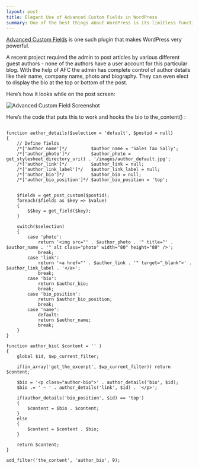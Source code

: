 ```yaml
---
layout: post
title: Elegant Use of Advanced Custom Fields in WordPress
summary: One of the best things about WordPress is its limitless functionality. With the use of plugins, a WordPress install can be transformed with great ease.
---
```

[Advanced Custom Fields](http://www.advancedcustomfields.com/) is one such plugin that makes WordPress very powerful.

A recent project required the admin to post articles by various different guest authors - none of the authors have a user account for this particular blog. With the help of AFC the admin has complete control of author details like their name, company name, photo and biography. They can even elect to display the bio at the top or bottom of the post.

Here’s how it looks while on the post screen:

![Advanced Custom Field Screenshot](http://media.tumblr.com/tumblr_me9yn5JTmG1rwh7u0.jpg)

Here’s the code that puts this to work and hooks the bio to the_content() :

<pre><code class="language-clike">
function author_details($selection = 'default', $postid = null)
{
	// Define fields
	/*['author_name']*/ 		$author_name = 'Sales Tax Sally';
	/*['author_photo']*/ 		$author_photo = get_stylesheet_directory_uri() . '/images/author_default.jpg';
	/*['author_link']*/ 		$author_link = null;
	/*['author_link_label']*/ 	$author_link_label = null;
	/*['author_bio']*/ 			$author_bio = null;
	/*['author_bio_position']*/	$author_bio_position = 'top';


	$fields = get_post_custom($postid);
	foreach($fields as $key =&gt; $value)
	{
		$$key = get_field($key);
	}

	switch($selection)
	{
		case 'photo':
			return '&lt;img src="' . $author_photo . '" title="' . $author_name . '" alt class="photo" width="80" height="80" /&gt;';
			break;
		case 'link':
			return '&lt;a href="' . $author_link . '" target="_blank"&gt;' . $author_link_label . '&lt;/a&gt;';
			break;
		case 'bio':
			return $author_bio;
			break;
		case 'bio_position':
			return $author_bio_position;
			break;
		case 'name':
			default:
			return $author_name;
			break;
	}
}

function author_bio( $content = '' )
{
	global $id, $wp_current_filter;

	if(in_array('get_the_excerpt', $wp_current_filter)) return $content;

	$bio = '&lt;p class="author-bio"&gt;' . author_details('bio', $id);
	$bio .= ' &mdash; ' . author_details('link', $id) . '&lt;/p&gt;';

	if(author_details('bio_position', $id) == 'top')
	{
		$content = $bio . $content;
	}
	else
	{
		$content = $content . $bio;
	}

	return $content;
}

add_filter('the_content', 'author_bio', 9);
</code></pre>
